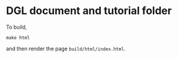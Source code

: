 DGL document and tutorial folder
================================

To build,
```
make html
```

and then render the page `build/html/index.html`.
